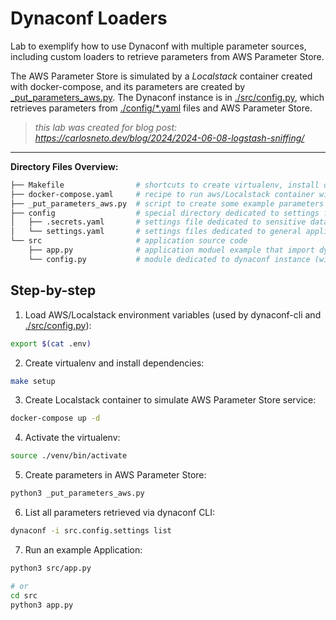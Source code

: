 # Dynaconf Loaders

Lab to exemplify how to use Dynaconf with multiple parameter sources, including custom loaders to retrieve parameters from AWS Parameter Store.

The AWS Parameter Store is simulated by a _Localstack_ container created with docker-compose, and its parameters are created by [_put_parameters_aws.py](./_put_parameters_aws.py). The Dynaconf instance is in [./src/config.py](./src/config.py), which retrieves parameters from [./config/*.yaml](./config/) files and AWS Parameter Store.

> _this lab was created for blog post: https://carlosneto.dev/blog/2024/2024-06-08-logstash-sniffing/_

---

__Directory Files Overview:__

```bash
├── Makefile                # shortcuts to create virtualenv, install dependencies and up  
├── docker-compose.yaml     # recipe to run aws/Localstack container with AWS Parameter Store service enabled
├── _put_parameters_aws.py  # script to create some example parameters in AWS Parameter Store
├── config                  # special directory dedicated to settings files for dynaconf
│   ├── .secrets.yaml       # settings file dedicated to sensitive data
│   └── settings.yaml       # settings files dedicated to general application parameters
└── src                     # application source code
    ├── app.py              # application moduel example that import dynaconf instance from config.py
    └── config.py           # module dedicated to dynaconf instance (with custom loader access AWS Parameter Store)
```

## Step-by-step

1. Load AWS/Localstack environment variables (used by dynaconf-cli and [./src/config.py](./src/config.py)):

```bash
export $(cat .env)
```

2. Create virtualenv and install dependencies:

```bash
make setup
```

3. Create Localstack container to simulate AWS Parameter Store service:

```bash
docker-compose up -d
```

4. Activate the virtualenv:

```bash
source ./venv/bin/activate
```

5. Create parameters in AWS Parameter Store:

```bash
python3 _put_parameters_aws.py
```

6. List all parameters retrieved via dynaconf CLI: 

```bash
dynaconf -i src.config.settings list
```

7. Run an example Application:

```bash
python3 src/app.py

# or
cd src
python3 app.py
```
